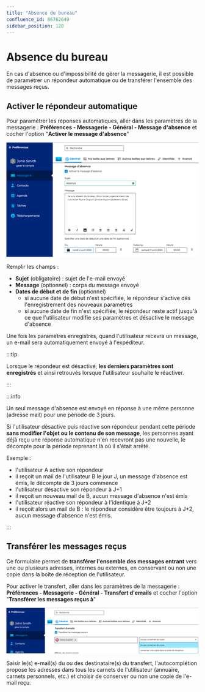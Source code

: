 ```yaml
---
title: "Absence du bureau"
confluence_id: 86762649
sidebar_position: 120
---
```

# Absence du bureau

En cas d'absence ou d'impossibilité de gérer la messagerie, il est possible de paramétrer un répondeur automatique ou de transférer l'ensemble des messages reçus.

## Activer le répondeur automatique

Pour paramétrer les réponses automatiques, aller dans les paramètres de la messagerie : **Préférences - Messagerie - Général - Message d'absence** et cocher l'option "**Activer le message d'absence**"

![](../../attachments/86762649/86764596.png)

Remplir les champs :

- **Sujet** (obligatoire) : sujet de l'e-mail envoyé
- **Message** (optionnel) : corps du message envoyé
- **Dates de début et de fin** (optionnel)
    - si aucune date de début n'est spécifiée, le répondeur s'active dès l'enregistrement des nouveaux paramètres
    - si aucune date de fin n'est spécifiée, le répondeur reste actif jusqu'à ce que l'utilisateur modifie ses paramètres et désactive le message d'absence

Une fois les paramètres enregistrés, quand l'utilisateur recevra un message, un e-mail sera automatiquement envoyé à l'expéditeur.


:::tip

Lorsque le répondeur est désactivé, **les derniers paramètres sont enregistrés** et ainsi retrouvés lorsque l'utilisateur souhaite le réactiver.

:::


:::info

Un seul message d'absence est envoyé en réponse à une même personne (adresse mail) pour une période de 3 jours.

Si l'utilisateur désactive puis réactive son répondeur pendant cette période **sans modifier l'objet ou le contenu de son message**, les personnes ayant déjà reçu une réponse automatique n'en recevront pas une nouvelle, le décompte pour la période reprenant là où il s'était arrêté.

Exemple :

- l'utilisateur A active son répondeur
- il reçoit un mail de l'utilisateur B le jour J, un message d'absence est émis, le décompte de 3 jours commence
- l'utilisateur désactive son répondeur à J+1
- il reçoit un nouveau mail de B, aucun message d'absence n'est émis
- l'utilisateur réactive son répondeur à l'identique à J+2
- il reçoit alors un mail de B : le répondeur considère être toujours à J+2, aucun message d'absence n'est émis.


:::


## Transférer les messages reçus

Ce formulaire permet de **transférer l'ensemble des messages entrant** vers une ou plusieurs adresses, internes ou externes, en conservant ou non une copie dans la boîte de réception de l'utilisateur.

Pour activer le transfert, aller dans les paramètres de la messagerie : **Préférences - Messagerie - Général - Transfert d'emails** et cocher l'option "**Transférer les messages reçus à**"

![](../../attachments/86762649/86764595.png)

Saisir le(s) e-mail(s) du ou des destinataire(s) du transfert, l'autocomplétion propose les adresses dans tous les carnets de l'utilisateur (annuaire, carnets personnels, etc.) et choisir de conserver ou non une copie de l'e-mail reçu.

